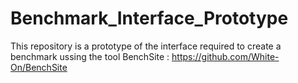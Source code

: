 # Benchmark_Interface_Prototype
This repository is a prototype of the interface required to create a benchmark ussing the tool BenchSite : https://github.com/White-On/BenchSite
